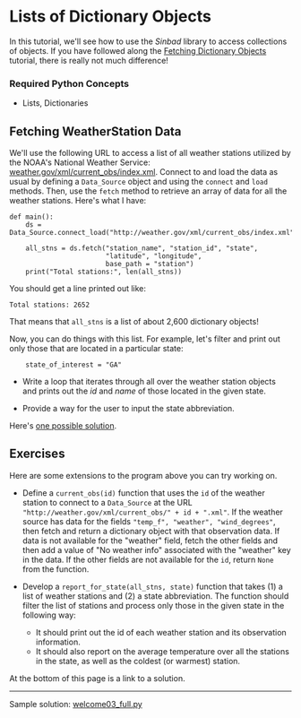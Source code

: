 
# Lists of Dictionary Objects

In this tutorial, we'll see how to use the *Sinbad* library to access collections of objects. If you have followed along the [Fetching Dictionary Objects](welcome02_obj.md) tutorial, there is really not much difference!

### Required Python Concepts

* Lists, Dictionaries

## Fetching WeatherStation Data

We'll use the following URL to access a list of all weather stations utilized by the NOAA's National Weather Service: [weather.gov/xml/current_obs/index.xml](http://weather.gov/xml/current_obs/index.xml). Connect to and load the data as usual by defining a `Data_Source` object and using the `connect` and `load` methods. Then, use the `fetch` method to retrieve an array of data for all the weather stations. Here's what I have:

````
def main():
    ds = Data_Source.connect_load("http://weather.gov/xml/current_obs/index.xml")

    all_stns = ds.fetch("station_name", "station_id", "state",
                        "latitude", "longitude",
                        base_path = "station")
    print("Total stations:", len(all_stns))
````

You should get a line printed out like:

````
Total stations: 2652
````

That means that `all_stns` is a list of about 2,600 dictionary objects! 

Now, you can do things with this list. For example, let's filter and print out only those that are located in a particular state:

````
    state_of_interest = "GA"
````

* Write a loop that iterates through all over the weather station objects and prints out the *id* and *name* of those located in the given state.

* Provide a way for the user to input the state abbreviation.

Here's [one possible solution](welcome03.py).


## Exercises

Here are some extensions to the program above you can try working on. 

* Define a `current_obs(id)` function that uses the `id` of the weather station to connect to a `Data_Source` at the URL `"http://weather.gov/xml/current_obs/" + id + ".xml"`. If the weather source has data for the fields `"temp_f", "weather", "wind_degrees"`, then fetch and return a dictionary object with that observation data. If data is not available for the "weather" field, fetch the other fields and then add a value of "No weather info" associated with the "weather" key in the data. If the other fields are not available for the `id`, return `None` from the function.

* Develop a `report_for_state(all_stns, state)` function that takes (1) a list of weather stations and (2) a state abbreviation. The function should filter the list of stations and process only those in the given state in the following way:
  * It should print out the id of each weather station and its observation information.
  * It should also report on the average temperature over all the stations in the state, as well as the coldest (or warmest) station.
  
At the bottom of this page is a link to a solution.

-------

Sample solution: [welcome03_full.py](welcome03_full.py)
